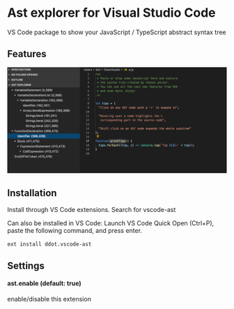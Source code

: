 # Ast explorer for Visual Studio Code

VS Code package to show your JavaScript / TypeScript abstract syntax tree

## Features

![feature X](./images/feature.png)

## Installation

Install through VS Code extensions. Search for vscode-ast

Can also be installed in VS Code: Launch VS Code Quick Open (Ctrl+P), paste the following command, and press enter.

```
ext install ddot.vscode-ast
```

## Settings

#### ast.enable (default: true)
enable/disable this extension